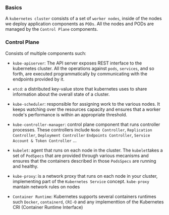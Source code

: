 ### Basics

A `kubernetes cluster` consists of a set of `worker nodes`, inside of the nodes we deploy application components as `PODs`. All the nodes and PODs are managed by the `Control Plane` components.

### Control Plane

Consists of multiple components such:

- `kube-apiserver`: The API server exposes REST interface to the kubernetes cluster.
  All the operations against `pods`, `services`, and so forth, are executed programmatically
  by communicating with the endpoints provided by it.

- `etcd`: a distributed key-value store that kubernetes uses to share information about the overall state of a cluster.

- `kube-scheduler`: responsible for assigning work to the various nodes. It keeps watching over the resources capacity and ensures that a worker node's performance is within an appropriate threshold.

- `kube-controller-manager`: control plane component that runs controller processes. These controllers include `Node Controller`, `Replication Controller`, `Deployment Controller` `Endpoints Controller`, `Service Account & Token Controller` ...

- `kubelet`: agent that runs on each node in the cluster. The `kubelet`takes a set of `PodSpecs` that are provided through various mecanisms and ensures that the containers described in those `PodsSpecs` are running and healthy.

- `kube-proxy`: is a network proxy that runs on each node in your cluster, implementing part of the `Kubernetes Service` concept. `kube-proxy` mantain network rules on nodes

- `Container Runtime`: Kubernetes supports several containers runtimes such `Docker`, `containerd`, `CRI-O` and any implementtion of the Kubernetes CRI (Container Runtime Interface)

